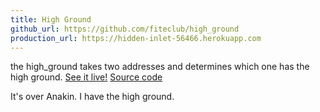 ```yaml
---
title: High Ground
github_url: https://github.com/fiteclub/high_ground
production_url: https://hidden-inlet-56466.herokuapp.com
---
```

the high_ground takes two addresses and determines which one has the high ground.
[See it live!](https://hidden-inlet-56466.herokuapp.com)
[Source code](https://github.com/fiteclub/high_ground)

It's over Anakin. I have the high ground.

